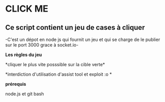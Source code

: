# CLICK ME 
## Ce script contient un jeu de cases à cliquer  
<p>-C'est un dépot en node js qui fournit un jeu et qui se charge de le publier sur le port 3000 grace à socket.io-</p>

**Les règles du jeu**
<wh>
<p>*cliquer le plus vite posssible sur la cible verte*</p>
<p>*interdiction d'utilisation d'assist tool et exploit :o *</p>


**prérequis**
<p>node.js et git bash</p>



